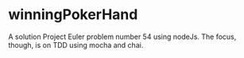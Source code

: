 # winningPokerHand
A solution Project Euler problem number 54 using nodeJs. The focus, though, is on TDD using mocha and chai. 
